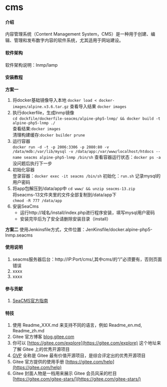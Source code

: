 # cms

#### 介绍
内容管理系统（Content Management System，CMS）是一种用于创建、编辑、管理和发布数字内容的软件系统，尤其适用于网站建设。

#### 软件架构
软件架构说明：lnmp/lamp


#### 安装教程
 **方案一** 
1.  将docker基础镜像导入本地
    `docker load < docker-images/alpine.v3.6.tar.gz`
    查看导入结果
    `docker images` 
2.  执行dockerfile，生成lnmp镜像   
    `cd dockfile/dockerfile-seacms/alpine-php5-lnmp/ && docker build -t alpine-php5-lnmp ./`  
    查看结果:`docker images`  
    清理构建缓存:`docker builder prune`
3.  运行容器  
    `docker run -d -t -p 2006:3306 -p 2080:80 -v /data/mdb:/var/lib/mysql -v /data/app:/var/www/localhost/htdocs --name seacms alpine-php5-lnmp /bin/sh`
    查看容器运行状态：`docker ps -a` 
    没问题后执行下一步 
4.  初始化容器  
    登录容器：`docker exec -it seacms /bin/sh` 
    初始化：`run.sh` 
    记录mysql的用户密码  
5.  将app包解压到/data/app中 
    `cd www/ && unzip seacms-13.zip`  
    将seacms-13文件夹里的文件全部复制到/data/app下  
    `chmod -R 777 /data/app`  
6.  安装SeaCms  
    - 运行http://域名/install/index.php进行程序安装，填写mysql用户密码 
    - 安装完毕后为了安全请删除安装目录（install） 

 **方案二** 
使用Jenkinsfile方式，文件位置：JenKinsfile/docker.alpine-php5-lnmp.seacms

#### 使用说明

1.  seacms服务器后台：http://IP:Port/cms/,其中cms/的“/”必须要有，否则页面错误
2.  xxxx
3.  xxxx

#### 参与贡献

1.  [SeaCMS官方指南](https://www.seacms.com/doc.htm)


#### 特技

1.  使用 Readme\_XXX.md 来支持不同的语言，例如 Readme\_en.md, Readme\_zh.md
2.  Gitee 官方博客 [blog.gitee.com](https://blog.gitee.com)
3.  你可以 [https://gitee.com/explore](https://gitee.com/explore) 这个地址来了解 Gitee 上的优秀开源项目
4.  [GVP](https://gitee.com/gvp) 全称是 Gitee 最有价值开源项目，是综合评定出的优秀开源项目
5.  Gitee 官方提供的使用手册 [https://gitee.com/help](https://gitee.com/help)
6.  Gitee 封面人物是一档用来展示 Gitee 会员风采的栏目 [https://gitee.com/gitee-stars/](https://gitee.com/gitee-stars/)
